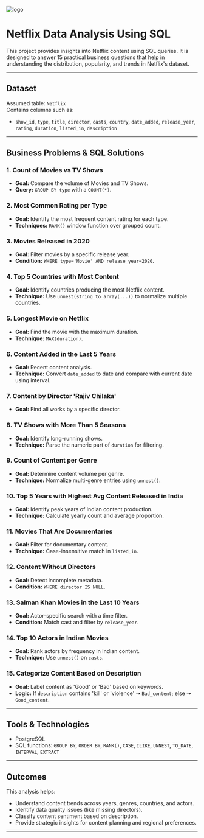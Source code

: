 
![logo](https://github.com/user-attachments/assets/71ad1e42-c8ef-4cdf-af00-3a5967a49153)

# Netflix Data Analysis Using SQL

This project provides insights into Netflix content using SQL queries. It is designed to answer 15 practical business questions that help in understanding the distribution, popularity, and trends in Netflix's dataset.

---

## Dataset

Assumed table: `Netflix`  
Contains columns such as:
- `show_id`, `type`, `title`, `director`, `casts`, `country`, `date_added`, `release_year`, `rating`, `duration`, `listed_in`, `description`
---

## Business Problems & SQL Solutions
### 1. Count of Movies vs TV Shows
- **Goal:** Compare the volume of Movies and TV Shows.
- **Query:** `GROUP BY type` with a `COUNT(*)`.

### 2. Most Common Rating per Type
- **Goal:** Identify the most frequent content rating for each type.
- **Techniques:** `RANK()` window function over grouped count.

### 3. Movies Released in 2020
- **Goal:** Filter movies by a specific release year.
- **Condition:** `WHERE type='Movie' AND release_year=2020`.

### 4. Top 5 Countries with Most Content
- **Goal:** Identify countries producing the most Netflix content.
- **Technique:** Use `unnest(string_to_array(...))` to normalize multiple countries.

### 5. Longest Movie on Netflix
- **Goal:** Find the movie with the maximum duration.
- **Technique:** `MAX(duration)`.

### 6. Content Added in the Last 5 Years
- **Goal:** Recent content analysis.
- **Technique:** Convert `date_added` to date and compare with current date using interval.

### 7. Content by Director 'Rajiv Chilaka'
- **Goal:** Find all works by a specific director.

### 8. TV Shows with More Than 5 Seasons
- **Goal:** Identify long-running shows.
- **Technique:** Parse the numeric part of `duration` for filtering.

### 9. Count of Content per Genre
- **Goal:** Determine content volume per genre.
- **Technique:** Normalize multi-genre entries using `unnest()`.

### 10. Top 5 Years with Highest Avg Content Released in India
- **Goal:** Identify peak years of Indian content production.
- **Technique:** Calculate yearly count and average proportion.

### 11. Movies That Are Documentaries
- **Goal:** Filter for documentary content.
- **Technique:** Case-insensitive match in `listed_in`.

### 12. Content Without Directors
- **Goal:** Detect incomplete metadata.
- **Condition:** `WHERE director IS NULL`.

### 13. Salman Khan Movies in the Last 10 Years
- **Goal:** Actor-specific search with a time filter.
- **Condition:** Match cast and filter by `release_year`.

### 14. Top 10 Actors in Indian Movies
- **Goal:** Rank actors by frequency in Indian content.
- **Technique:** Use `unnest()` on `casts`.

### 15. Categorize Content Based on Description
- **Goal:** Label content as 'Good' or 'Bad' based on keywords.
- **Logic:** If `description` contains 'kill' or 'violence' ➝ `Bad_content`; else ➝ `Good_content`.

---

## Tools & Technologies
- PostgreSQL
- SQL functions: `GROUP BY`, `ORDER BY`, `RANK()`, `CASE`, `ILIKE`, `UNNEST`, `TO_DATE`, `INTERVAL`, `EXTRACT`

---

## Outcomes
This analysis helps:
- Understand content trends across years, genres, countries, and actors.
- Identify data quality issues (like missing directors).
- Classify content sentiment based on description.
- Provide strategic insights for content planning and regional preferences.

---

